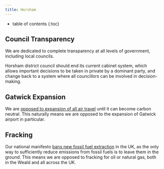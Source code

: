 ```yaml
---
title: Horsham
---
```

* table of contents 
{:toc}

## Council Transparency

We are dedicated to complete transparency at all levels of government, including 
local councils.

Horsham district council should end its current cabinet system, which allows important
decisions to be taken in private by a dominant party, and change back to a system where 
all councillors can be involved in decision-making.

## Gatwick Expansion

We are [opposed to expansion of all air travel](/manifesto/transport.html#end-uk-airport-expansion)
until it can become carbon neutral. This naturally means we are opposed to the 
expansion of Gatwick airport in particular.

## Fracking

Our national manifesto [bans new fossil fuel extraction](/manifesto/energy.html#fossil-fuel-industry)
in the UK, as the only way to sufficiently reduce emissions from fossil fuels is
to leave them in the ground. This means we are opposed to fracking for oil or natural gas, both in the Weald and all across the UK.
